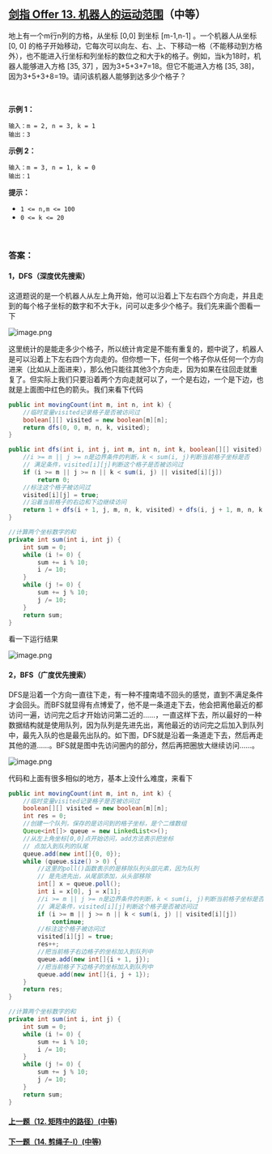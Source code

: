 ## [剑指 Offer 13. 机器人的运动范围](https://leetcode-cn.com/problems/ji-qi-ren-de-yun-dong-fan-wei-lcof/)（中等）

地上有一个m行n列的方格，从坐标 [0,0] 到坐标 [m-1,n-1] 。一个机器人从坐标 [0, 0] 的格子开始移动，它每次可以向左、右、上、下移动一格（不能移动到方格外），也不能进入行坐标和列坐标的数位之和大于k的格子。例如，当k为18时，机器人能够进入方格 [35, 37] ，因为3+5+3+7=18。但它不能进入方格 [35, 38]，因为3+5+3+8=19。请问该机器人能够到达多少个格子？

<br/>

**示例 1：**

```
输入：m = 2, n = 3, k = 1
输出：3
```

**示例 2：**

```
输入：m = 3, n = 1, k = 0
输出：1
```

**提示：**

- `1 <= n,m <= 100`
- `0 <= k <= 20`

<br/>

### 答案：

#### 1，DFS（深度优先搜索）

这道题说的是一个机器人从左上角开始，他可以沿着上下左右四个方向走，并且走到的每个格子坐标的数字和不大于k，问可以走多少个格子。我们先来画个图看一下

![image.png](https://pic.leetcode-cn.com/9f8192e4ceb4bfb40c5ed22c1a036d65138456e8f44c1b7dd95bcc91457b6483-image.png)

这里统计的是能走多少个格子，所以统计肯定是不能有重复的，题中说了，机器人是可以沿着上下左右四个方向走的。但你想一下，任何一个格子你从任何一个方向进来（比如从上面进来），那么他只能往其他3个方向走，因为如果在往回走就重复了。但实际上我们只要沿着两个方向走就可以了，一个是右边，一个是下边，也就是上面图中红色的箭头。我们来看下代码

```java
public int movingCount(int m, int n, int k) {
    //临时变量visited记录格子是否被访问过
    boolean[][] visited = new boolean[m][n];
    return dfs(0, 0, m, n, k, visited);
}

public int dfs(int i, int j, int m, int n, int k, boolean[][] visited) {
    //i >= m || j >= n是边界条件的判断，k < sum(i, j)判断当前格子坐标是否
    // 满足条件，visited[i][j]判断这个格子是否被访问过
    if (i >= m || j >= n || k < sum(i, j) || visited[i][j])
        return 0;
    //标注这个格子被访问过
    visited[i][j] = true;
    //沿着当前格子的右边和下边继续访问
    return 1 + dfs(i + 1, j, m, n, k, visited) + dfs(i, j + 1, m, n, k, visited);
}

//计算两个坐标数字的和
private int sum(int i, int j) {
    int sum = 0;
    while (i != 0) {
        sum += i % 10;
        i /= 10;
    }
    while (j != 0) {
        sum += j % 10;
        j /= 10;
    }
    return sum;
}
```

看一下运行结果

![image.png](https://pic.leetcode-cn.com/16be6264bd5095017cb49f7d28a0e9b3463691bd41ff5f937439cb32ab636a31-image.png)



#### 2，BFS（广度优先搜索）

DFS是沿着一个方向一直往下走，有一种不撞南墙不回头的感觉，直到不满足条件才会回头。而BFS就显得有点博爱了，他不是一条道走下去，他会把离他最近的都访问一遍，访问完之后才开始访问第二近的……，一直这样下去，所以最好的一种数据结构就是使用队列，因为队列是先进先出，离他最近的访问完之后加入到队列中，最先入队的也是最先出队的。如下图，DFS就是沿着一条道走下去，然后再走其他的道……。BFS就是图中先访问圈内的部分，然后再把圈放大继续访问……。

![image.png](https://pic.leetcode-cn.com/370a2d1208674c5aa084250b6cf0142913ddeade52f9e35fed4f69d7d363ee6b-image.png)

代码和上面有很多相似的地方，基本上没什么难度，来看下

```java
public int movingCount(int m, int n, int k) {
    //临时变量visited记录格子是否被访问过
    boolean[][] visited = new boolean[m][n];
    int res = 0;
    //创建一个队列，保存的是访问到的格子坐标，是个二维数组
    Queue<int[]> queue = new LinkedList<>();
    //从左上角坐标[0,0]点开始访问，add方法表示把坐标
    // 点加入到队列的队尾
    queue.add(new int[]{0, 0});
    while (queue.size() > 0) {
        //这里的poll()函数表示的是移除队列头部元素，因为队列
        // 是先进先出，从尾部添加，从头部移除
        int[] x = queue.poll();
        int i = x[0], j = x[1];
        //i >= m || j >= n是边界条件的判断，k < sum(i, j)判断当前格子坐标是否
        // 满足条件，visited[i][j]判断这个格子是否被访问过
        if (i >= m || j >= n || k < sum(i, j) || visited[i][j])
            continue;
        //标注这个格子被访问过
        visited[i][j] = true;
        res++;
        //把当前格子右边格子的坐标加入到队列中
        queue.add(new int[]{i + 1, j});
        //把当前格子下边格子的坐标加入到队列中
        queue.add(new int[]{i, j + 1});
    }
    return res;
}

//计算两个坐标数字的和
private int sum(int i, int j) {
    int sum = 0;
    while (i != 0) {
        sum += i % 10;
        i /= 10;
    }
    while (j != 0) {
        sum += j % 10;
        j /= 10;
    }
    return sum;
}
```



#### [上一题（12. 矩阵中的路径）(中等)](https://github.com/sdwwld/leetCode/blob/master/src/main/java/com/wld/java/offer/剑指Offer12.md)

#### [下一题（14. 剪绳子-I）(中等)](https://github.com/sdwwld/leetCode/blob/master/src/main/java/com/wld/java/offer/剑指Offer14-I.md)